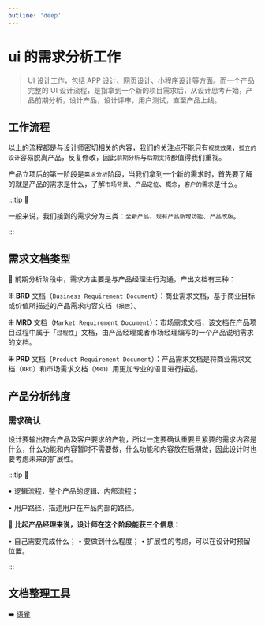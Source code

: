 ```yaml
---
outline: 'deep'
---
```


# ui 的需求分析工作

> UI 设计工作，包括 APP 设计、网页设计、小程序设计等方面。而一个产品完整的 UI 设计流程，是指拿到一个新的项目需求后，从设计思考开始，产品前期分析，设计产品，设计评审，用户测试，直至产品上线。

## 工作流程

<DocImage src="ui/32.png"/>

以上的流程都是与设计师密切相关的内容，我们的关注点不能只有`视觉效果`，`孤立的设计`容易脱离产品，反复修改，因此`前期分析`与`后期支持`都值得我们重视。

<DocImage src="ui/33.png"/>

产品立项后的第一阶段是`需求分析`阶段，当我们拿到一个新的需求时，首先要了解的就是产品的需求是什么，了解`市场背景`、`产品定位`、`概念`，`客户的需求`是什么。

<DocImage src="ui/34.png"/>

:::tip :eyes:

一般来说，我们接到的需求分为三类：`全新产品`、`现有产品新增功能`、`产品改版`。

:::

## 需求文档类型

<ElCard shadow="hover">

🔎 前期分析阶段中，需求方主要是与产品经理进行沟通，产出文档有三种：

**⁜ BRD** 文档（`Business Requirement Document`）：商业需求文档，基于商业目标或价值所描述的产品需求内容文档（`报告`）。

**⁜ MRD** 文档（`Market Requirement Document`）：市场需求文档，该文档在产品项目过程中属于「`过程性`」文档，由产品经理或者市场经理编写的一个产品说明需求的文档。

**⁜ PRD** 文档（`Product Requirement Document`）：产品需求文档是将商业需求文档（`BRD`）和市场需求文档（`MRD`）用更加专业的语言进行描述。

</ElCard>

<DocImage src="ui/35.png"/>

## 产品分析纬度

### 需求确认

设计要输出符合产品及客户要求的产物，所以一定要确认重要且紧要的需求内容是什么，什么功能和内容暂时不需要做，什么功能和内容放在后期做，因此设计时也要考虑未来的扩展性。

:::tip :eyes:

• 逻辑流程，整个产品的逻辑、内部流程；

• 用户路径，描述用户在产品内部的路径。

:bell: **比起产品经理来说，设计师在这个阶段能获三个信息：**

• 自己需要完成什么；
• 要做到什么程度；
• 扩展性的考虑，可以在设计时预留位置。

:::

## 文档整理工具

➡️ [语雀](https://www.yuque.com)

<DocImage src="ui/36.png"/>
